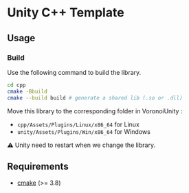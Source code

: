 # Unity C++ Template

## Usage

### Build

Use the following command to build the library.

```bash
cd cpp
cmake -Bbuild
cmake --build build # generate a shared lib (.so or .dll)
```

Move this library to the corresponding folder in VoronoiUnity :
- `cpp/Assets/Plugins/Linux/x86_64` for Linux
- `unity/Assets/Plugins/Win/x86_64` for Windows

⚠️ Unity need to restart when we change the library.

## Requirements

- [cmake](https://cmake.org/) (>= 3.8)